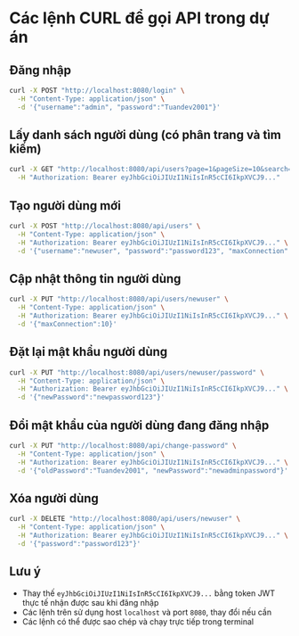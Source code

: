 # Các lệnh CURL để gọi API trong dự án

## Đăng nhập

```bash
curl -X POST "http://localhost:8080/login" \
  -H "Content-Type: application/json" \
  -d '{"username":"admin", "password":"Tuandev2001"}'
```

## Lấy danh sách người dùng (có phân trang và tìm kiếm)

```bash
curl -X GET "http://localhost:8080/api/users?page=1&pageSize=10&search=admin" \
  -H "Authorization: Bearer eyJhbGciOiJIUzI1NiIsInR5cCI6IkpXVCJ9..."
```

## Tạo người dùng mới

```bash
curl -X POST "http://localhost:8080/api/users" \
  -H "Content-Type: application/json" \
  -H "Authorization: Bearer eyJhbGciOiJIUzI1NiIsInR5cCI6IkpXVCJ9..." \
  -d '{"username":"newuser", "password":"password123", "maxConnection":5}'
```

## Cập nhật thông tin người dùng

```bash
curl -X PUT "http://localhost:8080/api/users/newuser" \
  -H "Content-Type: application/json" \
  -H "Authorization: Bearer eyJhbGciOiJIUzI1NiIsInR5cCI6IkpXVCJ9..." \
  -d '{"maxConnection":10}'
```

## Đặt lại mật khẩu người dùng

```bash
curl -X PUT "http://localhost:8080/api/users/newuser/password" \
  -H "Content-Type: application/json" \
  -H "Authorization: Bearer eyJhbGciOiJIUzI1NiIsInR5cCI6IkpXVCJ9..." \
  -d '{"newPassword":"newpassword123"}'
```

## Đổi mật khẩu của người dùng đang đăng nhập

```bash
curl -X PUT "http://localhost:8080/api/change-password" \
  -H "Content-Type: application/json" \
  -H "Authorization: Bearer eyJhbGciOiJIUzI1NiIsInR5cCI6IkpXVCJ9..." \
  -d '{"oldPassword":"Tuandev2001", "newPassword":"newadminpassword"}'
```

## Xóa người dùng

```bash
curl -X DELETE "http://localhost:8080/api/users/newuser" \
  -H "Content-Type: application/json" \
  -H "Authorization: Bearer eyJhbGciOiJIUzI1NiIsInR5cCI6IkpXVCJ9..." \
  -d '{"password":"password123"}'
```

## Lưu ý

- Thay thế `eyJhbGciOiJIUzI1NiIsInR5cCI6IkpXVCJ9...` bằng token JWT thực tế nhận được sau khi đăng nhập
- Các lệnh trên sử dụng host `localhost` và port `8080`, thay đổi nếu cần
- Các lệnh có thể được sao chép và chạy trực tiếp trong terminal